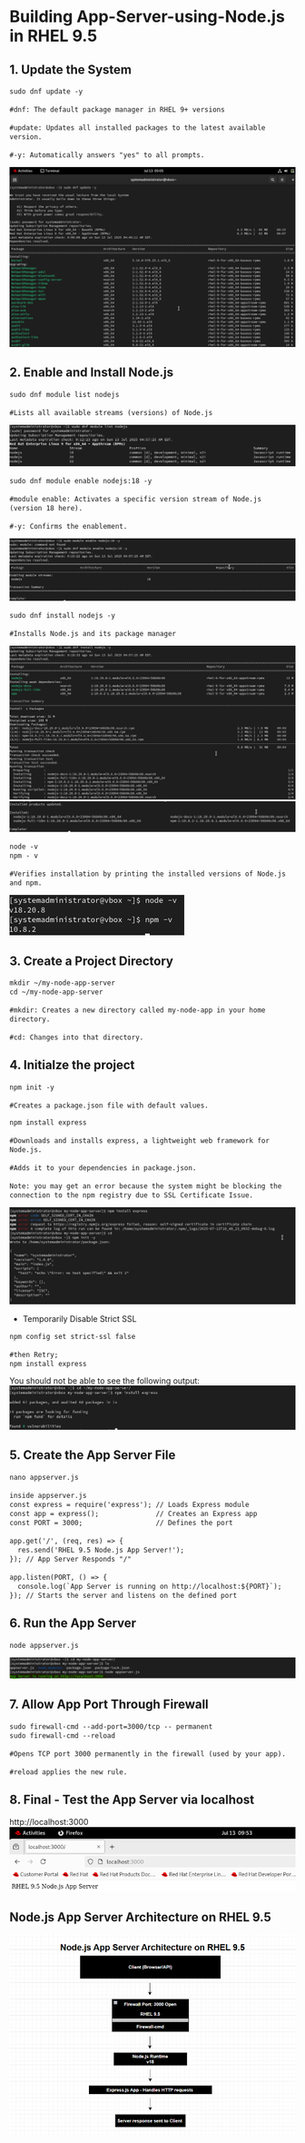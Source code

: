 # Building App-Server-using-Node.js in RHEL 9.5

## 1. Update the System
```
sudo dnf update -y

#dnf: The default package manager in RHEL 9+ versions

#update: Updates all installed packages to the latest available version.

#-y: Automatically answers "yes" to all prompts.
```
![alt text](image.png)

## 2. Enable and Install Node.js
```
sudo dnf module list nodejs

#Lists all available streams (versions) of Node.js
```
![alt text](image-1.png)

```
sudo dnf module enable nodejs:18 -y

#module enable: Activates a specific version stream of Node.js (version 18 here).

#-y: Confirms the enablement.
```
![alt text](image-2.png)

```
sudo dnf install nodejs -y

#Installs Node.js and its package manager
```
![alt text](image-3.png)
![alt text](image-4.png)

```
node -v
npm - v 

#Verifies installation by printing the installed versions of Node.js and npm.
```
![alt text](image-6.png)

## 3. Create a Project Directory 

```
mkdir ~/my-node-app-server
cd ~/my-node-app-server

#mkdir: Creates a new directory called my-node-app in your home directory.

#cd: Changes into that directory.
```
## 4. Initialze the project 

```
npm init -y 

#Creates a package.json file with default values.
```
```
npm install express

#Downloads and installs express, a lightweight web framework for Node.js.

#Adds it to your dependencies in package.json.

Note: you may get an error because the system might be blocking the connection to the npm registry due to SSL Certificate Issue. 
```
![alt text](image-8.png)

- Temporarily Disable Strict SSL
```
npm config set strict-ssl false

#then Retry; 
npm install express
```
You should not be able to see the following output:
![alt text](image-9.png)

## 5. Create the App Server File 

```
nano appserver.js

inside appserver.js
const express = require('express'); // Loads Express module
const app = express();              // Creates an Express app
const PORT = 3000;                  // Defines the port

app.get('/', (req, res) => {
  res.send('RHEL 9.5 Node.js App Server!');
}); // App Server Responds "/"

app.listen(PORT, () => {
  console.log(`App Server is running on http://localhost:${PORT}`);
}); // Starts the server and listens on the defined port
```
## 6. Run the App Server 
```
node appserver.js
```
![alt text](image-13.png)

## 7. Allow App Port Through Firewall 
```
sudo firewall-cmd --add-port=3000/tcp -- permanent 
sudo firewall-cmd --reload

#Opens TCP port 3000 permanently in the firewall (used by your app).

#reload applies the new rule.
```

## 8. Final - Test the App Server via localhost

http://localhost:3000
![alt text](image-14.png)

## Node.js App Server Architecture on RHEL 9.5

![alt text](image-15.png)